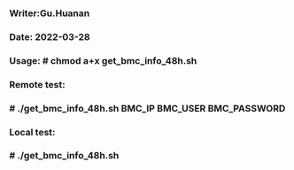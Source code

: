 ### Writer:Gu.Huanan
### Date: 2022-03-28
### Usage: # chmod a+x get_bmc_info_48h.sh
### Remote test:
###        # ./get_bmc_info_48h.sh BMC_IP BMC_USER BMC_PASSWORD
### Local test:
###        # ./get_bmc_info_48h.sh

